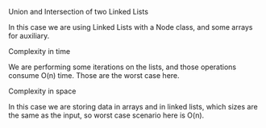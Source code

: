 Union and Intersection of two Linked Lists

In this case we are using Linked Lists with a Node class, and some arrays for auxiliary.

Complexity in time

We are performing some iterations on the lists, and those operations consume O(n) time. Those are the worst case here.

Complexity in space

In this case we are storing data in arrays and in linked lists, which sizes are the same as the input, so worst case scenario here is O(n).
